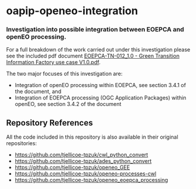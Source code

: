 # oapip-openeo-integration

### Investigation into possible integration between EOEPCA and openEO processing.

For a full breakdown of the work carried out under this investigation please see the included pdf document [EOEPCA-TN-012_1.0 - Green Transition Information Factory use case V1.0.pdf](https://github.com/EOEPCA/oapip-openeo-integration/blob/EOEPCA-TN-012_1.0%20-%20Green%20Transition%20Information%20Factory%20use%20case%20V1.0.pdf).

The two major focuses of this investigation are:

- Integration of openEO processing within EOEPCA, see section 3.4.1 of the document, and
- Integration of EOEPCA processing (OGC Application Packages) within openEO, see section 3.4.2 of the document

## Repository References

All the code included in this repository is also available in their original repositories:

- https://github.com/tjellicoe-tpzuk/cwl_python_convert
- https://github.com/tjellicoe-tpzuk/ades_python_convert
- https://github.com/tjellicoe-tpzuk/openeo_GEE
- https://github.com/tjellicoe-tpzuk/openeo-processes-cwl
- https://github.com/tjellicoe-tpzuk/openeo_eoepca_processing
